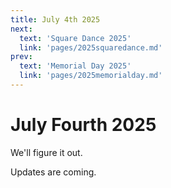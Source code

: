 ```yaml
---
title: July 4th 2025
next:
  text: 'Square Dance 2025'
  link: 'pages/2025squaredance.md'
prev:
  text: 'Memorial Day 2025'
  link: 'pages/2025memorialday.md'
---
```

<script setup>
import Wrapper from '../components/wrapper/Wrapper.vue'
</script>
# July Fourth 2025

We'll figure it out.

Updates are coming.

<Wrapper />
